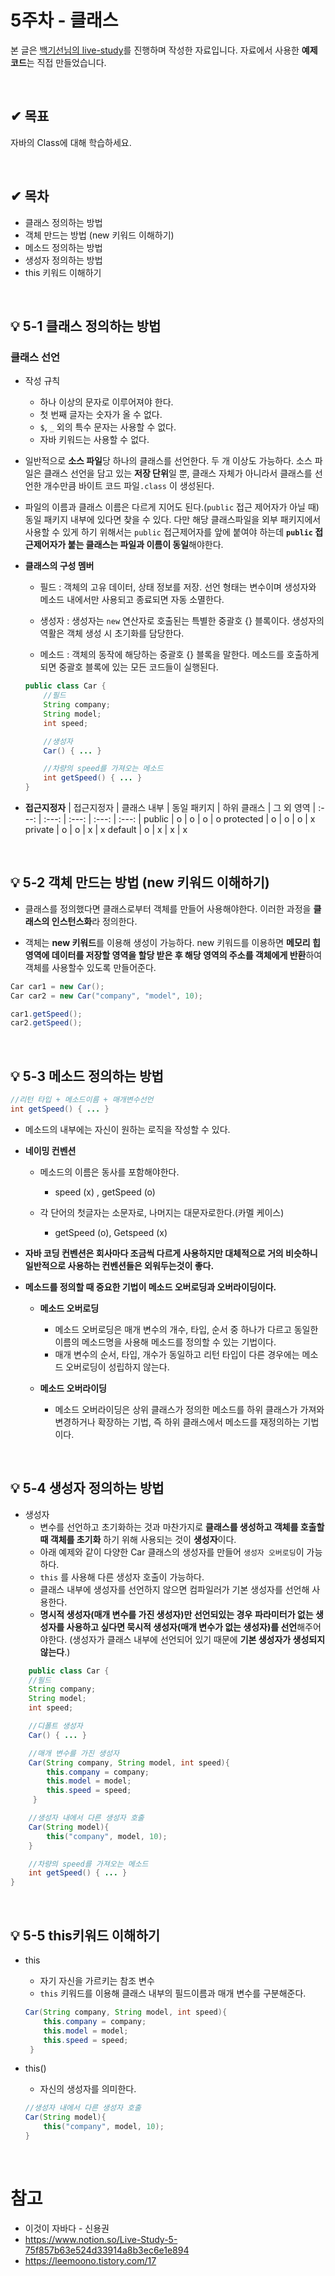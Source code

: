 # 5주차 - 클래스
본 글은 [백기선님의 live-study](https://github.com/whiteship/live-study/issues)를 진행하며 작성한 자료입니다. 자료에서 사용한 **예제 코드**는 직접 만들었습니다.

<br/>

## ✔ 목표
자바의 Class에 대해 학습하세요.

<br/>

## ✔ 목차
* 클래스 정의하는 방법
* 객체 만드는 방법 (new 키워드 이해하기)
* 메소드 정의하는 방법
* 생성자 정의하는 방법
* this 키워드 이해하기

<br/>

## 💡 5-1 클래스 정의하는 방법

### **클래스 선언**
  * 작성 규칙
    * 하나 이상의 문자로 이루어져야 한다.
    * 첫 번째 글자는 숫자가 올 수 없다.
    * `$`, `_` 외의 특수 문자는 사용할 수 없다.
    * 자바 키워드는 사용할 수 없다.

  * 일반적으로 **소스 파일**당 하나의 클래스를 선언한다. 두 개 이상도 가능하다. 소스 파일은 클래스 선언을 담고 있는 **저장 단위**일 뿐, 클래스 자체가 아니라서 클래스를 선언한 개수만큼 바이트 코드 파일`.class` 이 생성된다.

  * 파일의 이름과 클래스 이름은 다르게 지어도 된다.(`public` 접근 제어자가 아닐 때) 동일 패키지 내부에 있다면 찾을 수 있다. 다만 해당 클래스파일을 외부 패키지에서 사용할 수 있게 하기 위해서는 `public` 접근제어자를 앞에 붙여야 하는데 **`public` 접근제어자가 붙는 클래스는 파일과 이름이 동일**해야한다.
  
  * **클래스의 구성 멤버**

    * 필드 : 객체의 고유 데이터, 상태 정보를 저장. 선언 형태는 변수이며 생성자와 메소드 내에서만 사용되고 종료되면 자동 소멸한다.
  
    * 생성자 : 생성자는 `new` 연산자로 호출된는 특별한 중괄호 {} 블록이다. 생성자의 역활은 객체 생성 시 초기화를 담당한다.
  
    * 메소드 : 객체의 동작에 해당하는 중괄호 {} 블록을 말한다. 메소드를 호출하게 되면 중괄호 블록에 있는 모든 코드들이 실행된다.

    ```java
    public class Car {
        //필드
        String company;
        String model;
        int speed;

        //생성자
        Car() { ... }

        //차량의 speed를 가져오는 메소드
        int getSpeed() { ... }
    }
    ```

  * **접근지정자**
    | 접근지정자 | 클래스 내부 | 동일 패키지 | 하위 클래스 | 그 외 영역
    | :---: | :---: | :---: | :---: | :---: |
    public | o | o | o | o
    protected | o | o | o | x
    private | o | o | x | x
    default | o | x | x | x

<br/>

## 💡 5-2 객체 만드는 방법 (new 키워드 이해하기)
* 클래스를 정의했다면 클래스로부터 객체를 만들어 사용해야한다. 이러한 과정을 **클래스의 인스턴스화**라 정의한다. 

* 객체는 **new 키워드**를 이용해 생성이 가능하다. new 키워드를 이용하면 **메모리 힙 영역에 데이터를 저장할 영역을 할당 받은 후 해당 영역의 주소를 객체에게 반환**하여 객체를 사용할수 있도록 만들어준다.

```java
Car car1 = new Car();
Car car2 = new Car("company", "model", 10);

car1.getSpeed();
car2.getSpeed();
```

<br/>

## 💡 5-3 메소드 정의하는 방법

```java
//리턴 타입 + 메소드이름 + 매개변수선언
int getSpeed() { ... }
```
* 메소드의 내부에는 자신이 원하는 로직을 작성할 수 있다.

* **네이밍 컨벤션**
    * 메소드의 이름은 동사를 포함해야한다.
        * speed (x) , getSpeed (o)

    * 각 단어의 첫글자는 소문자로, 나머지는 대문자로한다.(카멜 케이스)
        * getSpeed (o), Getspeed (x)

* **자바 코딩 컨벤션은 회사마다 조금씩 다르게 사용하지만 대체적으로 거의 비슷하니 일반적으로 사용하는 컨벤션들은 외워두는것이 좋다.**

* **메소드를 정의할 때 중요한 기법이 메소드 오버로딩과 오버라이딩이다.**
    * **메소드 오버로딩**
      * 메소드 오버로딩은 매개 변수의 개수, 타입, 순서 중 하나가 다르고 동일한 이름의 메소드명을 사용해 메소드를 정의할 수 있는 기법이다. 
      * 매개 변수의 순서, 타입, 개수가 동일하고 리턴 타입이 다른 경우에는 메소드 오버로딩이 성립하지 않는다.

    * **메소드 오버라이딩**
      * 메소드 오버라이딩은 상위 클래스가 정의한 메소드를 하위 클래스가 가져와 변경하거나 확장하는 기법, 즉 하위 클래스에서 메소드를 재정의하는 기법이다.

<br/>

## 💡 5-4 생성자 정의하는 방법
* 생성자
  * 변수를 선언하고 초기화하는 것과 마찬가지로 **클래스를 생성하고 객체를 호출할 때 객체를 초기화** 하기 위해 사용되는 것이 **생성자**이다.
  * 아래 예제와 같이 다양한 Car 클래스의 생성자를 만들어 `생성자 오버로딩`이 가능하다.
  * `this` 를 사용해 다른 생성자 호출이 가능하다.
  * 클래스 내부에 생성자를 선언하지 않으면 컴파일러가 기본 생성자를 선언해 사용한다.
  * **명시적 생성자(매개 변수를 가진 생성자)만 선언되있는 경우** **파라미터가 없는 생성자를 사용하고 싶다면 묵시적 생성자(매개 변수가 없는 생성자)를 선언**해주어야한다. (생성자가 클래스 내부에 선언되어 있기 때문에 **기본 생성자가 생성되지 않는다**.)

```java
    public class Car {
    //필드
    String company;
    String model;
    int speed;

    //디폴트 생성자
    Car() { ... }

    //매개 변수를 가진 생성자
    Car(String company, String model, int speed){ 
        this.company = company;
        this.model = model;
        this.speed = speed;
     }

    //생성자 내에서 다른 생성자 호출
    Car(String model){
        this("company", model, 10);
    }

    //차량의 speed를 가져오는 메소드
    int getSpeed() { ... }
}
```

<br/>

## 💡 5-5 this키워드 이해하기
* this
    * 자기 자신을 가르키는 참조 변수
    * `this` 키워드를 이용해 클래스 내부의 필드이름과 매개 변수를 구분해준다.
    ```java
    Car(String company, String model, int speed){ 
        this.company = company;
        this.model = model;
        this.speed = speed;
     }
    ```

* this()
    * 자신의 생성자를 의미한다.

    ```java
    //생성자 내에서 다른 생성자 호출
    Car(String model){
        this("company", model, 10);
    }

    ```

<br/>

# 참고
* 이것이 자바다 - 신용권
* https://www.notion.so/Live-Study-5-75f857b63e524d33914a8b3ec6e1e894
* https://leemoono.tistory.com/17

